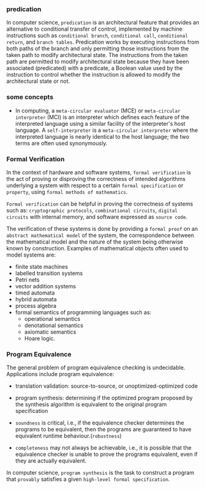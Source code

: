 ### predication
In computer science, `predication` is an architectural feature that provides an alternative to conditional transfer of control, implemented by machine instructions such as `conditional branch`, `conditional call`, `conditional return`, and `branch tables`. Predication works by executing instructions from both paths of the branch and only permitting those instructions from the taken path to modify architectural state. The instructions from the taken path are permitted to modify architectural state because they have been associated (predicated) with a predicate, a Boolean value used by the instruction to control whether the instruction is allowed to modify the architectural state or not.

### some concepts
- In computing, a `meta-circular evaluator` (MCE) or `meta-circular interpreter` (MCI) is an interpreter which defines each feature of the interpreted language using a similar facility of the interpreter's host language. A `self-interpreter` is a `meta-circular interpreter` where the interpreted language is nearly identical to the host language; the two terms are often used synonymously.

### Formal Verification
In the context of hardware and software systems, `formal verification` is the act of proving or disproving the correctness of intended algorithms underlying a system with respect to a certain `formal specification` or `property`, using `formal methods of mathematics`.

`Formal verification` can be helpful in proving the correctness of systems such as: `cryptographic protocols`, `combinational circuits`, `digital circuits` with internal memory, and software expressed as `source code`.

The verification of these systems is done by providing a `formal proof` on an `abstract mathematical model` of the system, the correspondence between the mathematical model and the nature of the system being otherwise known by construction. Examples of mathematical objects often used to model systems are:
- finite state machines
- labelled transition systems
- Petri nets
- vector addition systems
- timed automata
- hybrid automata
- process algebra
- formal semantics of programming languages such as:
    - operational semantics
    - denotational semantics
    - axiomatic semantics
    - Hoare logic.

### Program Equivalence
The general problem of program equivalence checking is undecidable. Applications include program equivalence:
- translation validation: source-to-source, or unoptimized-optimized code
- program synthesis: determining if the optimized program proposed by the synthesis algorithm is equivalent to the original program specification

- `soundness` is critical, i.e., if the equivalence checker determines the programs to be equivalent, then the programs are guaranteed to have equivalent runtime behaviour.(`robustness`)
- `completeness` may not always be achievable, i.e., it is possible that the equivalence checker is unable to prove the programs equivalent, even if they are actually equivalent.

In computer science, `program synthesis` is the task to construct a program that `provably` satisfies a given `high-level formal specification`.

